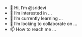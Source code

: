 
- 👋 Hi, I’m @sridevi
- 👀 I’m interested in ...
- 🌱 I’m currently learning ...
- 💞️ I’m looking to collaborate on ...
- 📫 How to reach me ...

<!---
BAsridevi/BAsridevi is a ✨ special ✨ repository because its `README.md` (this file) appears on your GitHub profile.
You can click the Preview link to take a look at your changes.
--->
